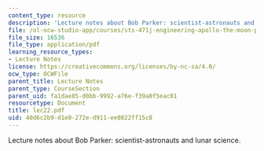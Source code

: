 ```yaml
---
content_type: resource
description: 'Lecture notes about Bob Parker: scientist-astronauts and lunar science.'
file: /ol-ocw-studio-app/courses/sts-471j-engineering-apollo-the-moon-project-as-a-complex-system-spring-2007/40d6c2b9d1e0272ed911ee0822ff15c8_lec22.pdf
file_size: 16536
file_type: application/pdf
learning_resource_types:
- Lecture Notes
license: https://creativecommons.org/licenses/by-nc-sa/4.0/
ocw_type: OCWFile
parent_title: Lecture Notes
parent_type: CourseSection
parent_uid: fa1dae85-d0bb-9992-a76e-f39a0f5eac01
resourcetype: Document
title: lec22.pdf
uid: 40d6c2b9-d1e0-272e-d911-ee0822ff15c8
---
```

Lecture notes about Bob Parker: scientist-astronauts and lunar science.